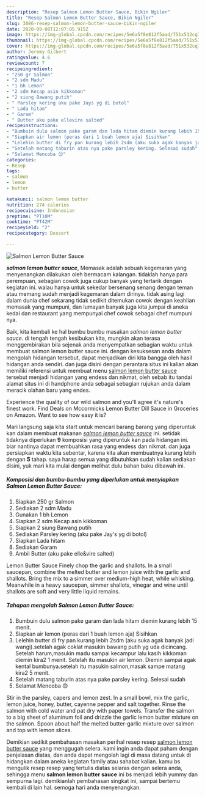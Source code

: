 ```yaml
---
description: "Resep Salmon Lemon Butter Sauce, Bikin Ngiler"
title: "Resep Salmon Lemon Butter Sauce, Bikin Ngiler"
slug: 3086-resep-salmon-lemon-butter-sauce-bikin-ngiler
date: 2020-09-08T12:07:05.915Z
image: https://img-global.cpcdn.com/recipes/5e6a5f8e812f5aad/751x532cq70/salmon-lemon-butter-sauce-foto-resep-utama.jpg
thumbnail: https://img-global.cpcdn.com/recipes/5e6a5f8e812f5aad/751x532cq70/salmon-lemon-butter-sauce-foto-resep-utama.jpg
cover: https://img-global.cpcdn.com/recipes/5e6a5f8e812f5aad/751x532cq70/salmon-lemon-butter-sauce-foto-resep-utama.jpg
author: Jeremy Gilbert
ratingvalue: 4.6
reviewcount: 7
recipeingredient:
- "250 gr Salmon"
- "2 sdm Madu"
- "1 bh Lemon"
- "2 sdm Kecap asin kikkoman"
- "2 siung Bawang putih"
- " Parsley kering aku pake Jays yg di botol"
- " Lada hitam"
- " Garam"
- " Butter aku pake ellevire salted"
recipeinstructions:
- "Bumbuin dulu salmon pake garam dan lada hitam diemin kurang lebih 15 menit."
- "Siapkan air lemon (peras dari 1 buah lemon aja) Sisihkan"
- "Lelehin butter di fry pan kurang lebih 2sdm (aku suka agak banyak jadi wangi).setelah agak coklat masukin bawang putih yg uda dicincang. Setelah harum,masukin madu sampai kecampur lalu kasih kikkoman diemin kira2 1 menit. Setelah itu masukin air lemon. Diemin sampai agak kental bumbunya.setelah itu masukin salmon,masak sampe matang kira2 5 menit."
- "Setelah matang taburin atas nya pake parsley kering. Selesai sudah"
- "Selamat Mencoba 😊"
categories:
- Resep
tags:
- salmon
- lemon
- butter

katakunci: salmon lemon butter 
nutrition: 274 calories
recipecuisine: Indonesian
preptime: "PT10M"
cooktime: "PT42M"
recipeyield: "2"
recipecategory: Dessert

---
```



![Salmon Lemon Butter Sauce](https://img-global.cpcdn.com/recipes/5e6a5f8e812f5aad/751x532cq70/salmon-lemon-butter-sauce-foto-resep-utama.jpg)

<b><i>salmon lemon butter sauce</i></b>, Memasak adalah sebuah kegemaran yang menyenangkan dilakukan oleh bermacam kalangan. tidaklah hanya para perempuan, sebagian cowok juga cukup banyak yang tertarik dengan kegiatan ini. walau hanya untuk sekedar bersenang senang dengan teman atau memang sudah menjadi kegemaran dalam dirinya. tidak asing lagi dalam dunia chef sekarang tidak sedikit ditemukan cowok dengan keahlian memasak yang mumpuni, dan lumayan banyak juga kita jumpai di aneka kedai dan restaurant yang mempunyai chef cowok sebagai chef mumpuni nya.

Baik, kita kembali ke hal bumbu bumbu masakan <i>salmon lemon butter sauce</i>. di tengah tengah kesibukan kita, mungkin akan terasa menggembirakan bila sejenak anda menyempatkan sebagian waktu untuk membuat salmon lemon butter sauce ini. dengan kesuksesan anda dalam mengolah hidangan tersebut, dapat menjadikan diri kita bangga oleh hasil hidangan anda sendiri. dan juga disini dengan perantara situs ini kalian akan memiliki referensi untuk membuat menu <u>salmon lemon butter sauce</u> tersebut menjadi hidangan yang endess dan nikmat, oleh sebab itu tandai alamat situs ini di handphone anda sebagai sebagian rujukan anda dalam meracik olahan baru yang endes.

Experience the quality of our wild salmon and you&#39;ll agree it&#39;s nature&#39;s finest work. Find Deals on Mccormicks Lemon Butter Dill Sauce in Groceries on Amazon. Want to see how easy it is?


Mari langsung saja kita start untuk mencari barang barang yang diperuntuk kan dalam membuat makanan <u><i>salmon lemon butter sauce</i></u> ini. setidak tidaknya diperlukan <b>9</b> komposisi yang diperuntuk kan pada hidangan ini. biar nantinya dapat membuahkan rasa yang endess dan nikmat. dan juga persiapkan waktu kita sebentar, karena kita akan membuatnya kurang lebih dengan <b>5</b> tahap. saya harap semua yang dibutuhkan sudah kalian sediakan disini, yuk mari kita mulai dengan melihat dulu bahan baku dibawah ini.

<!--inarticleads1-->

##### Komposisi dan bumbu-bumbu yang diperlukan untuk menyiapkan Salmon Lemon Butter Sauce:

1. Siapkan 250 gr Salmon
1. Sediakan 2 sdm Madu
1. Gunakan 1 bh Lemon
1. Siapkan 2 sdm Kecap asin kikkoman
1. Siapkan 2 siung Bawang putih
1. Sediakan  Parsley kering (aku pake Jay&#39;s yg di botol)
1. Siapkan  Lada hitam
1. Sediakan  Garam
1. Ambil  Butter (aku pake elle&amp;vire salted)


Lemon Butter Sauce Finely chop the garlic and shallots. In a small saucepan, combine the melted butter and lemon juice with the garlic and shallots. Bring the mix to a simmer over medium-high heat, while whisking. Meanwhile in a heavy saucepan, simmer shallots, vinegar and wine until shallots are soft and very little liquid remains. 

<!--inarticleads2-->

##### Tahapan mengolah Salmon Lemon Butter Sauce:

1. Bumbuin dulu salmon pake garam dan lada hitam diemin kurang lebih 15 menit.
1. Siapkan air lemon (peras dari 1 buah lemon aja) Sisihkan
1. Lelehin butter di fry pan kurang lebih 2sdm (aku suka agak banyak jadi wangi).setelah agak coklat masukin bawang putih yg uda dicincang. Setelah harum,masukin madu sampai kecampur lalu kasih kikkoman diemin kira2 1 menit. Setelah itu masukin air lemon. Diemin sampai agak kental bumbunya.setelah itu masukin salmon,masak sampe matang kira2 5 menit.
1. Setelah matang taburin atas nya pake parsley kering. Selesai sudah
1. Selamat Mencoba 😊


Stir in the parsley, capers and lemon zest. In a small bowl, mix the garlic, lemon juice, honey, butter, cayenne pepper and salt together. Rinse the salmon with cold water and pat dry with paper towels. Transfer the salmon to a big sheet of aluminum foil and drizzle the garlic lemon butter mixture on the salmon. Spoon about half the melted butter-garlic mixture over salmon and top with lemon slices. 

Demikian sedikit pembahasan masakan perihal resep resep <u>salmon lemon butter sauce</u> yang menggugah selera. kami ingin anda dapat paham dengan penjelasan diatas, dan anda dapat mengolah lagi di masa datang untuk di hidangkan dalam aneka kegiatan family atau sahabat kalian. kamu bs mengulik resep resep yang tertulis diatas selaras dengan selera anda, sehingga menu <b>salmon lemon butter sauce</b> ini bs menjadi lebih yummy dan sempurna lagi. demikianlah pembahasan singkat ini, sampai bertemu kembali di lain hal. semoga hari anda menyenangkan.
